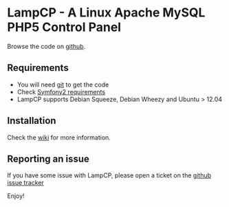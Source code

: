 LampCP - A Linux Apache MySQL PHP5 Control Panel
================================================

Browse the code on [github](https://github.com/jeboehm/LampCP).

Requirements
------------

* You will need [git](http://git-scm.com/download) to get the code
* Check [Symfony2 requirements](http://symfony.com/doc/current/reference/requirements.html)
* LampCP supports Debian Squeeze, Debian Wheezy and Ubuntu > 12.04

Installation
------------

Check the [wiki](https://github.com/jeboehm/LampCP/wiki/_pages) for more information.


Reporting an issue
------------------

If you have some issue with LampCP, please open a ticket on the
[github issue tracker](https://github.com/jeboehm/LampCP/issues)

Enjoy!
